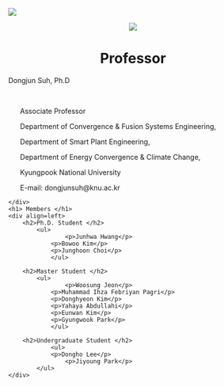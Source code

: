 
<a href="https://sites.google.com/site/knuscislab/home" target="_blank"><img src="https://img.shields.io/badge/SITE-333333?style=for-the-badge&logoColor=white"/></a>
<div align=center>
        <img src="https://capsule-render.vercel.app/api?type=waving&color=auto&height=200&section=header&text=SCISLAB&fontSize=90" />
</div>
<div align=center>
	<h1> Professor </h1>
	<div align=left>
		<p>Dongjun Suh, Ph.D</p>
		<br>
		<ul>
			<p>Associate Professor</p>
  			<p>Department of Convergence & Fusion Systems Engineering,</p>
  			<p>Department of Smart Plant Engineering,</p>
  			<p>Department of Energy Convergence & Climate Change,</p>
  			<p>Kyungpook National University</p>
  			<p>E-mail: dongjunsuh@knu.ac.kr</p> 
		</ul>
 		
	</div>
	<h1> Members </h1>
	<div align=left>
		<h2>Ph.D. Student </h2>
  			<ul>
    				<p>Junhwa Hwang</p>
				<p>Bowoo Kim</p>
				<p>Junghoon Choi</p>
    			</ul>
		
		<h2>Master Student </h2>
  			<ul>
     				<p>Woosung Jeon</p>
    			<p>Muhammad Ihza Febriyan Pagri</p>
      			<p>Donghyeon Kim</p>
    			<p>Yahaya Abdullahi</p>
      			<p>Eunwan Kim</p>
      			<p>Gyungwook Park</p>
     			</ul>
  
	   	<h2>Undergraduate Student </h2>
     			<ul>
				<p>Dongho Lee</p>
      				<p>Jiyoung Park</p>
			</ul>	
	</div>
